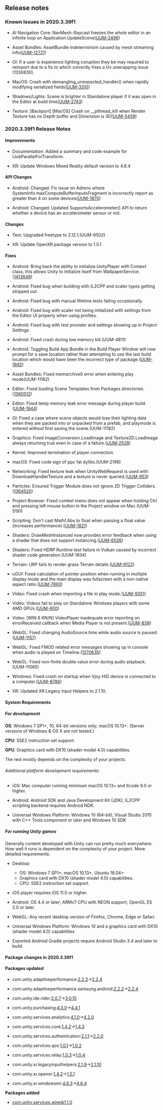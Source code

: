 ## Release notes

### Known Issues in 2020.3.39f1

-   AI Navigation Core: NavMesh::Raycast freezes the whole editor in an infinite loop on Application.UpdateScene([UUM-2496](https://issuetracker.unity3d.com/issues/navmesh-raycast-freezes-the-whole-editor-in-an-infinite-loop-on-application-dot-updatescene))

-   Asset Bundles: AssetBundle indeterminism caused by mesh streaming info([UUM-12721](https://issuetracker.unity3d.com/issues/assetbundle-indeterminism-caused-by-mesh-streaming-info))

-   GI: If a user is experience lighting coruption they be may required to reimport due to a fix to which correctly fixes a Uv unwrapping issue (1330830).

-   MacOS: Crash with demangling_unexpected_handler() when rapidly modifying serialized fields([UUM-3310](https://issuetracker.unity3d.com/issues/crash-with-demangling-unexpected-handler-when-rapidly-modifying-serialized-fields))

-   Shadows/Lights: Scene is brighter in Standalone player if it was open in the Editor at build time([UUM-2743](https://issuetracker.unity3d.com/issues/scene-is-brighter-in-standalone-player-if-it-was-open-in-the-editor-at-build-time-1))

-   Texture: \[Backport\] \[MacOS\] Crash on \_\_pthread_kill when Render Texture has no Depth buffer and Dimension is 3D([UUM-5459](https://issuetracker.unity3d.com/issues/backport-macos-crash-on-pthread-kill-when-render-texture-has-no-depth-buffer-and-dimension-is-3d))

### 2020.3.39f1 Release Notes

#### Improvements

-   Documentation: Added a summary and code example for IJobParallelForTransform.

-   XR: Update Windows Mixed Reality default version to 4.6.4

#### API Changes

-   Android: Changed: Fix issue on Adreno where SystemInfo.maxComputeBufferInputsFragment is incorrectly report as greater than 4 on some devices([UUM-1870](https://issuetracker.unity3d.com/issues/backport-android-vulkan-unity-returns-lower-or-higher-values-of-computing-buffers-count-than-is-actually-available-on-the-d))

-   Android: Changed: Updated SupportsAccelerometer() API to return whether a device has an accelerometer sensor or not.

#### Changes

-   Text: Upgraded freetype to 2.12.1.(UUM-6502)

-   XR: Update OpenXR package version to 1.5.1

#### Fixes

-   Android: Bring back the ability to initialize UnityPlayer with Context class, this allows Unity to initialize itself from WallpaperService.([1413649](https://issuetracker.unity3d.com/issues/android-crash-when-using-unityplayer-getapplicationcontext-this-on-exported-andoid-projects))

-   Android: Fixed bug when building with IL2CPP and scaler types getting stripped out.

-   Android: Fixed bug with manual lifetime tests failing occasionally.

-   Android: Fixed bug with scaler not being initialized with settings from the Editor UI properly when using profiles.

-   Android: Fixed bug with test provider and settings showing up in Project Settings.

-   Android: Fixed crash during low memory kill.(UUM-4811)

-   Android: Toggling Build App Bundle in the Build Player Window will now prompt for a save location rather than attempting to use the last build location which would have been the incorrect type of package.([UUM-1692](https://issuetracker.unity3d.com/issues/backport-android-building-app-using-ctrl-plus-b-shortcut-uses-the-last-used-configuration-instead-of-the-current-one))

-   Asset Bundles: Fixed memarchive0 error when entering play mode(UUM-11182)

-   Editor: Fixed loading Scene Templates from Packages directories.([1360512](https://issuetracker.unity3d.com/issues/scene-management-cannot-instantiate-new-scene-when-the-basic-urp-template-is-used))

-   Editor: Fixed temp memory leak error message during player build.([UUM-1944](https://issuetracker.unity3d.com/issues/backport-ios-unfreed-allocation-errors-thrown-in-console-when-executing-build-and-run-with-ios-platform))

-   GI: Fixed a case where scene objects would lose their lighting data when they are packed into or unpacked from a prefab, and playmode is entered without first saving the scene.(UUM-11182)

-   Graphics: Fixed ImageConversion.LoadImage and Texture2D.LoadImage always returning true even in case of a failure.([UUM-2528](https://issuetracker.unity3d.com/issues/backport-texture2d-dot-loadimage-returns-true-and-sets-the-texture-to-a-question-mark-when-loading-fails))

-   Kernel: Improved termination of player connection.

-   macOS: Fixed code sign of ppc fat dylibs.(UUM-2196)

-   Networking: Fixed texture leak when UnityWebRequest is used with DownloadHandlerTexture and a texture is never queried.([UUM-953](https://issuetracker.unity3d.com/issues/backport-unitywebrequest-interrupted-before-completion-causes-memory-leak))

-   Particles: Ensured Trigger Module does not ignore 2D Trigger Colliders.([1364520](https://issuetracker.unity3d.com/issues/particles-are-not-detecting-2d-colliders-when-is-trigger-is-on))

-   Project Browser: Fixed context menu does not appear when holding Ctrl and pressing left mouse button in the Project window on Mac.(UUM-5191)

-   Scripting: Don\'t cast Mathf.Abs to float when passing a float value (increases performance).([UUM-1821](https://issuetracker.unity3d.com/issues/backport-unnecessary-cast-to-float-when-calling-mathf-dot-abs))

-   Shaders: DrawMeshInstanced now provides error feedback when using a shader that does not support instancing.([UUM-6026](https://issuetracker.unity3d.com/issues/backport-shader-dot-worldposition-interferes-with-drawing-of-the-shader-when-using-drawmeshinstanced))

-   Shaders: Fixed HDRP Runtime test failure in Vulkan caused by incorrect shader code generation.(UUM-1834)

-   Terrain: URP fails to render grass Terrain details.([UUM-9122](https://issuetracker.unity3d.com/issues/urp-fails-to-render-grass-terrain-details))

-   uGUI: Fixed calculation of pointer position when running in multiple display mode and the main display was fullscreen with a non-native aspect ratio.([UUM-7893](https://issuetracker.unity3d.com/issues/broken-mouse-pointer-input-coordinates-in-graphicraycaster-for-certain-window-sizes-in-build-when-run-in-windowed-mode))

-   Video: Fixed crash when importing a file in play mode.([UUM-9351](https://issuetracker.unity3d.com/issues/backport-popup-about-missing-resource-file-appears-when-refreshing-asset-database-after-saving-new-mp4-slash-webm-file))

-   Video: Videos fail to play on Standalone Windows players with some AMD GPUs.([UUM-900](https://issuetracker.unity3d.com/issues/backport-videos-fail-to-play-on-standalone-windows-players-with-some-amd-gpus))

-   Video: \[WIN 8 KN/N\] VideoPlayer inadequate error reporting on errorReceived callback when Media Player is not present.([UUM-839](https://issuetracker.unity3d.com/issues/backport-win-8-kn-slash-n-videoplayer-inadequate-error-reporting-on-errorreceived-callback-when-media-player-is-not-present))

-   WebGL: Fixed changing AudioSource.time while audio source is paused.([UUM-1157](https://issuetracker.unity3d.com/issues/paused-audiosource-starts-playing-when-adjusting-audiosource-dot-time))

-   WebGL: Fixed FMOD related error messages showing up in console when audio is played on Timeline.([1270635](https://issuetracker.unity3d.com/issues/webgl-fmod-error-spam-in-the-console-when-playing-an-audio-clip-in-a-timeline))

-   WebGL: Fixed non-finite double value error during audio playback.(UUM-11085)

-   Windows: Fixed crash on startup when Vjoy HID device is connected to a computer.([UUM-8786](https://issuetracker.unity3d.com/issues/unity-crashing-upon-start-with-a-vjoy-controller-connected))

-   XR: Updated XR Legacy Input Helpers to 2.1.10.

#### System Requirements

##### For development

**OS**: Windows 7 SP1+, 10, 64-bit versions only; macOS 10.13+. (Server versions of Windows & OS X are not tested.)

**CPU**: SSE2 instruction set support.

**GPU**: Graphics card with DX10 (shader model 4.0) capabilities.

The rest mostly depends on the complexity of your projects.

###### Additional platform development requirements:

-   iOS: Mac computer running minimum macOS 10.13+ and Xcode 9.0 or higher.

-   Android: Android SDK and Java Development Kit (JDK); IL2CPP scripting backend requires Android NDK.

-   Universal Windows Platform: Windows 10 (64-bit), Visual Studio 2015 with C++ Tools component or later and Windows 10 SDK

##### For running Unity games

Generally content developed with Unity can run pretty much everywhere. How well it runs is dependent on the complexity of your project. More detailed requirements:

-   Desktop:

    -   OS: Windows 7 SP1+, macOS 10.13+, Ubuntu 18.04+
    -   Graphics card with DX10 (shader model 4.0) capabilities.
    -   CPU: SSE2 instruction set support.

-   iOS player requires iOS 11.0 or higher.

-   Android: OS 4.4 or later; ARMv7 CPU with NEON support; OpenGL ES 2.0 or later.

-   WebGL: Any recent desktop version of Firefox, Chrome, Edge or Safari.

-   Universal Windows Platform: Windows 10 and a graphics card with DX10 (shader model 4.0) capabilities

-   Exported Android Gradle projects require Android Studio 3.4 and later to build

#### Package changes in 2020.3.39f1

#### Packages updated

-   com.unity.adaptiveperformance:[2.2.3](https://docs.unity3d.com/Packages/com.unity.adaptiveperformance@2.2//changelog/CHANGELOG.html)→[2.2.4](https://docs.unity3d.com/Packages/com.unity.adaptiveperformance@2.2//changelog/CHANGELOG.html)

-   com.unity.adaptiveperformance.samsung.android:[2.2.2](https://docs.unity3d.com/Packages/com.unity.adaptiveperformance.samsung.android@2.2//changelog/CHANGELOG.html)→[2.2.4](https://docs.unity3d.com/Packages/com.unity.adaptiveperformance.samsung.android@2.2//changelog/CHANGELOG.html)

-   com.unity.ide.rider:[2.0.7](https://docs.unity3d.com/Packages/com.unity.ide.rider@2.0//changelog/CHANGELOG.html)→[3.0.15](https://docs.unity3d.com/Packages/com.unity.ide.rider@3.0//changelog/CHANGELOG.html)

-   com.unity.purchasing:[4.3.0](https://docs.unity3d.com/Packages/com.unity.purchasing@4.3//changelog/CHANGELOG.html)→[4.4.1](https://docs.unity3d.com/Packages/com.unity.purchasing@4.4//changelog/CHANGELOG.html)

-   com.unity.services.analytics:[4.1.0](https://docs.unity3d.com/Packages/com.unity.services.analytics@4.1//changelog/CHANGELOG.html)→[4.2.0](https://docs.unity3d.com/Packages/com.unity.services.analytics@4.2//changelog/CHANGELOG.html)

-   com.unity.services.core:[1.4.2](https://docs.unity3d.com/Packages/com.unity.services.core@1.4//changelog/CHANGELOG.html)→[1.4.3](https://docs.unity3d.com/Packages/com.unity.services.core@1.4//changelog/CHANGELOG.html)

-   com.unity.services.authentication:[2.1.1](https://docs.unity3d.com/Packages/com.unity.services.authentication@2.1//changelog/CHANGELOG.html)→[2.2.0](https://docs.unity3d.com/Packages/com.unity.services.authentication@2.2//changelog/CHANGELOG.html)

-   com.unity.services.qos:[1.0.1](https://docs.unity3d.com/Packages/com.unity.services.qos@1.0//changelog/CHANGELOG.html)→[1.0.2](https://docs.unity3d.com/Packages/com.unity.services.qos@1.0//changelog/CHANGELOG.html)

-   com.unity.services.relay:[1.0.3](https://docs.unity3d.com/Packages/com.unity.services.relay@1.0//changelog/CHANGELOG.html)→[1.0.4](https://docs.unity3d.com/Packages/com.unity.services.relay@1.0//changelog/CHANGELOG.html)

-   com.unity.xr.legacyinputhelpers:[2.1.9](https://docs.unity3d.com/Packages/com.unity.xr.legacyinputhelpers@2.1//changelog/CHANGELOG.html)→[2.1.10](https://docs.unity3d.com/Packages/com.unity.xr.legacyinputhelpers@2.1//changelog/CHANGELOG.html)

-   com.unity.xr.openxr:[1.4.2](https://docs.unity3d.com/Packages/com.unity.xr.openxr@1.4//changelog/CHANGELOG.html)→[1.5.1](https://docs.unity3d.com/Packages/com.unity.xr.openxr@1.5//changelog/CHANGELOG.html)

-   com.unity.xr.windowsmr:[4.6.3](https://docs.unity3d.com/Packages/com.unity.xr.windowsmr@4.6//changelog/CHANGELOG.html)→[4.6.4](https://docs.unity3d.com/Packages/com.unity.xr.windowsmr@4.6//changelog/CHANGELOG.html)

**Packages added**

-   [com.unity.services.wire@1.1.0](https://docs.unity3d.com/Packages/com.unity.services.wire@1.1//changelog/CHANGELOG.html)
